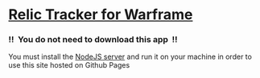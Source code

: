# [Relic Tracker for Warframe](https://davidbrandon713.github.io/relictracker/)
### !!&nbsp;&nbsp;You do not need to download this app&nbsp;&nbsp;!!
You must install the [NodeJS server](https://github.com/davidbrandon713/relictrackerapi) and run it on your machine in order to use this site hosted on Github Pages
